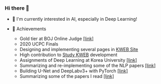 ### Hi there 👋

- 🌱 I'm currently interested in AI, especially in Deep Learning!

- 🔮 Achievements
  - Gold tier at BOJ Online Judge [[link]](https://www.acmicpc.net/user/hijihyo)
  - 2020 UCPC Finals
  - Designing and implementing several pages in [KWEB Site](https://kwebofficial.com/)
  - High contribution to [Study KWEB](https://study.kwebofficial.com/) development
  - Assignments of Deep Learning at Korea University [[link]](https://github.com/hijihyo/ku-deep-learning)
  - Summarizing and re-implementing some of the NLP papers [[link]](https://github.com/hijihyo/papers-with-code)
  - Building U-Net and DeepLabv3+ with PyTorch [[link]](https://github.com/hijihyo/unofficial-models)
  - Summarizing some of the papers I read [[link]](https://hijihyo.notion.site/Reading-Papers-faa0dddfb7c74010ad3657872808cf53)
